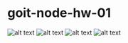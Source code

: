 # goit-node-hw-01

![alt text](https://ibb.co/FsPxNw0)
![alt text](https://ibb.co/d4f2pBQ)
![alt text](https://ibb.co/7pybHTQ)
![alt text](https://ibb.co/3YHTPZ9)
